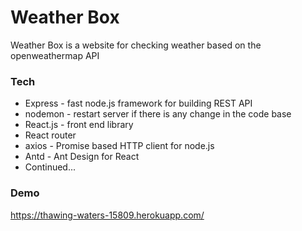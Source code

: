 # Weather Box

Weather Box is a website for checking weather based on the openweathermap API

### Tech

- Express - fast node.js framework for building REST API
- nodemon - restart server if there is any change in the code base
- React.js - front end library
- React router
- axios - Promise based HTTP client for node.js
- Antd - Ant Design for React
- Continued...

### Demo

https://thawing-waters-15809.herokuapp.com/
